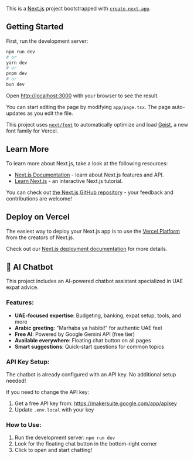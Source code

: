 This is a [Next.js](https://nextjs.org) project bootstrapped with [`create-next-app`](https://nextjs.org/docs/app/api-reference/cli/create-next-app).

## Getting Started

First, run the development server:

```bash
npm run dev
# or
yarn dev
# or
pnpm dev
# or
bun dev
```

Open [http://localhost:3000](http://localhost:3000) with your browser to see the result.

You can start editing the page by modifying `app/page.tsx`. The page auto-updates as you edit the file.

This project uses [`next/font`](https://nextjs.org/docs/app/building-your-application/optimizing/fonts) to automatically optimize and load [Geist](https://vercel.com/font), a new font family for Vercel.

## Learn More

To learn more about Next.js, take a look at the following resources:

- [Next.js Documentation](https://nextjs.org/docs) - learn about Next.js features and API.
- [Learn Next.js](https://nextjs.org/learn) - an interactive Next.js tutorial.

You can check out [the Next.js GitHub repository](https://github.com/vercel/next.js) - your feedback and contributions are welcome!

## Deploy on Vercel

The easiest way to deploy your Next.js app is to use the [Vercel Platform](https://vercel.com/new?utm_medium=default-template&filter=next.js&utm_source=create-next-app&utm_campaign=create-next-app-readme) from the creators of Next.js.

Check out our [Next.js deployment documentation](https://nextjs.org/docs/app/building-your-application/deploying) for more details.

## 🤖 AI Chatbot

This project includes an AI-powered chatbot assistant specialized in UAE expat advice.

### Features:
- **UAE-focused expertise**: Budgeting, banking, expat setup, tools, and more
- **Arabic greeting**: "Marhaba ya habibi!" for authentic UAE feel
- **Free AI**: Powered by Google Gemini API (free tier)
- **Available everywhere**: Floating chat button on all pages
- **Smart suggestions**: Quick-start questions for common topics

### API Key Setup:
The chatbot is already configured with an API key. No additional setup needed!

If you need to change the API key:
1. Get a free API key from: https://makersuite.google.com/app/apikey
2. Update `.env.local` with your key

### How to Use:
1. Run the development server: `npm run dev`
2. Look for the floating chat button in the bottom-right corner
3. Click to open and start chatting!

